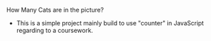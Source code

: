How Many Cats are in the picture?
- This is a simple project mainly build to use "counter" in JavaScript regarding to a coursework.
